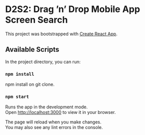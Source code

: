 # D2S2:  Drag ’n’ Drop Mobile App Screen Search

This project was bootstrapped with [Create React App](https://github.com/facebook/create-react-app).

## Available Scripts

In the project directory, you can run:

### `npm install`

npm install on git clone.

### `npm start`

Runs the app in the development mode.\
Open [http://localhost:3000](http://localhost:3000) to view it in your browser.

The page will reload when you make changes.\
You may also see any lint errors in the console.
